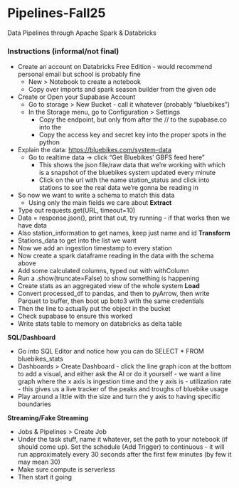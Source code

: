 # Pipelines-Fall25
Data Pipelines through Apache Spark &amp; Databricks


### Instructions (informal/not final)
- Create an account on Databricks Free Edition - would recommend personal email but school is probably fine
    - New > Notebook to create a notebook
    - Copy over imports and spark season builder from the given ode
- Create or Open your Supabase Account
    - Go to storage > New Bucket - call it whatever (probably “bluebikes”)
    - In the Storage menu, go to Configuration > Settings
        - Copy the endpoint, but only from after the // to the supabase.co into the 
        - Copy the access key and secret key into the proper spots in the python
- Explain the data: https://bluebikes.com/system-data
    - Go to realtime data -> click “Get Bluebikes’ GBFS feed here”
        - This shows the json file/raw data that we’re working with which is a snapshot of the bluebikes system updated every minute
        - Click on the url with the name station_status and click into stations to see the real data we’re gonna be reading in
- So now we want to write a schema to match this data
    - Using only the main fields we care about
**Extract**
- Type out requests.get(URL, timeout=10)
- Data = response.json(), print that out, try running - if that works then we have data
- Also station_information to get names, keep just name and id
**Transform**
- Stations_data to get into the list we want
- Now we add an ingestion timestamp to every station
- Now create a spark dataframe reading in the data with the schema above
- Add some calculated columns, typed out with withColumn
- Run a .show(truncate=False) to show something is happening
- Create stats as an aggregated view of the whole system
**Load**
- Convert processed_df to pandas, and then to pyArrow, then write Parquet to buffer, then boot up boto3 with the same credentials
- Then the line to actually put the object in the bucket
- Check supabase to ensure this worked
- Write stats table to memory on databricks as delta table

**SQL/Dashboard**
- Go into SQL Editor and notice how you can do SELECT * FROM bluebikes_stats
- Dashboards > Create Dashboard - click the line graph icon at the bottom to add a visual, and either ask the AI or do it yourself - we want a line graph where the x axis is ingestion time and the y axis is - utilization rate - this gives us a live tracker of the peaks and troughs of bluebike usage
- Play around a little with the size and turn the y axis to having specific boundaries

**Streaming/Fake Streaming**
- Jobs & Pipelines > Create Job
- Under the task stuff, name it whatever, set the path to your notebook (if should come up). Set the schedule (Add Trigger) to continuous - it will run approximately every 30 seconds after the first few minutes (by few it may mean 30)
- Make sure compute is serverless
- Then start it going
